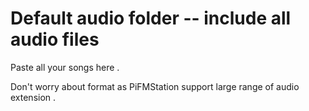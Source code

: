 # Default audio folder -- include all audio files

Paste all your songs here .

Don't worry about format as PiFMStation support large range of audio extension .
